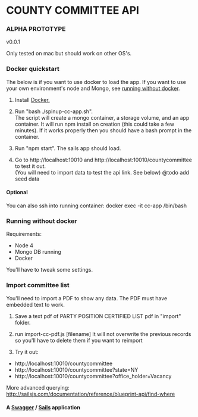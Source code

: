 # COUNTY COMMITTEE API

### ALPHA PROTOTYPE
v0.0.1

Only tested on mac but should work on other OS's.

### Docker quickstart
The below is if you want to use docker to load the app. If you want to use your own environment's node and Mongo, see [running without docker](#running-without-docker).

1. Install [Docker.](https://www.docker.com/)

1. Run "bash ./spinup-cc-app.sh".   
The script will create a mongo container, a storage volume, and an app container. It will run npm install on creation (this could take a few minutes). If it works properly then you should have a bash prompt in the container.

1. Run "npm start". The sails app should load.

1. Go to http://localhost:10010 and http://localhost:10010/countycommittee to test it out.  
(You will need to import data to test the api link. See below) 
@todo add seed data

#### Optional
You can also ssh into running container:
docker exec -it cc-app /bin/bash

### Running without docker

Requirements:

- Node 4
- Mongo DB running
- Docker

You'll have to tweak some settings.

###  Import committee list
You'll need to import a PDF to show any data. The PDF must have embedded text to work. 

1. Save a text pdf of PARTY POSITION CERTIFIED LIST pdf in "import" folder.

1. run import-cc-pdf.js [filename]
It will not overwrite the previous records so you'll have to delete them if you want to reimport

1. Try it out:
 * http://localhost:10010/countycommittee
 * http://localhost:10010/countycommittee?state=NY
 * http://localhost:10010/countycommittee?office_holder=Vacancy

More advanced querying:
http://sailsjs.com/documentation/reference/blueprint-api/find-where

#### A [Swagger](https://www.npmjs.com/package/swagger) / [Sails](http://sailsjs.org) application
